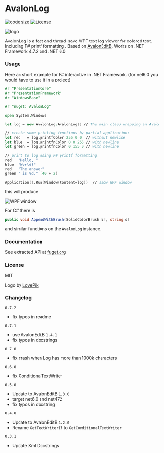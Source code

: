 # AvalonLog

![code size](https://img.shields.io/github/languages/code-size/goswinr/AvalonLog.svg) 
[![License](https://img.shields.io/badge/license-MIT-green)](./LICENSE)

![logo](https://raw.githubusercontent.com/goswinr/AvalonLog/main/Doc/logo400.png)

AvalonLog is a fast and thread-save WPF text log viewer for colored text. Including F# printf formatting . Based on [AvalonEditB](https://github.com/goswinr/AvalonEditB). Works on .NET Framework 4.7.2 and .NET 6.0

### Usage

Here an short example for F# interactive in .NET Framework.
(for net6.0 you would have to use it in a project)

```fsharp
#r "PresentationCore"
#r "PresentationFramework"
#r "WindowsBase"

#r "nuget: AvalonLog"

open System.Windows

let log = new AvalonLog.AvalonLog() // The main class wrapping an Avalonedit TextEditor as append only log.

// create some printing functions by partial application:
let red   = log.printfColor 255 0 0  // without newline
let blue  = log.printfnColor 0 0 255 // with newline
let green = log.printfnColor 0 155 0 // with newline

// print to log using F# printf formatting
red   "Hello, "
blue  "World!"
red   "The answer"
green " is %d." (40 + 2)

Application().Run(Window(Content=log))  // show WPF window 
```
this will produce 

![WPF window](https://raw.githubusercontent.com/goswinr/AvalonLog/main/Doc/HelloWorld.png)


For C# there is  
```csharp
public void AppendWithBrush(SolidColorBrush br, string s)
```
and similar functions on the `AvalonLog` instance.
### Documentation

See extracted API at [fuget.org](https://www.fuget.org/packages/AvalonLog/0.7.2/lib/net472/AvalonLog.dll/AvalonLog)  

### License

MIT

Logo by [LovePik](https://lovepik.com/image-401268798/crystal-parrot-side-cartoon.html)

### Changelog
`0.7.2`
- fix typos in readme

`0.7.1`
- use AvalonEditB `1.4.1`
- fix typos in docstrings

`0.7.0`
- fix crash when Log has more than 1000k characters

`0.6.0`
- fix ConditionalTextWriter

`0.5.0`
- Update to AvalonEditB `1.3.0`
- target net6.0 and net472
- fix typos in docstring

`0.4.0`
- Update to AvalonEditB `1.2.0` 
- Rename `GetTextWriterIf` to `GetConditionalTextWriter`

 `0.3.1` 
- Update Xml Docstrings